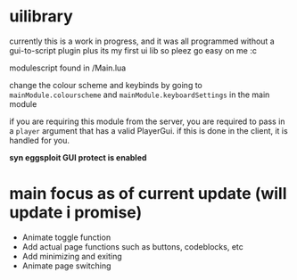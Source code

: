 # uilibrary

currently this is a work in progress, and it was all programmed without a gui-to-script plugin plus its my first ui lib so pleez go easy on me :c

modulescript found in /Main.lua

change the colour scheme and keybinds by going to ``mainModule.colourscheme`` and ``mainModule.keyboardSettings`` in the main module

if you are requiring this module from the server, you are required to pass in a ``player`` argument that has a valid PlayerGui. if this is done in the client, it is handled for you.

**syn eggsploit GUI protect is enabled**

# main focus as of current update (will update i promise)

* Animate toggle function
* Add actual page functions such as buttons, codeblocks, etc
* Add minimizing and exiting
* Animate page switching
